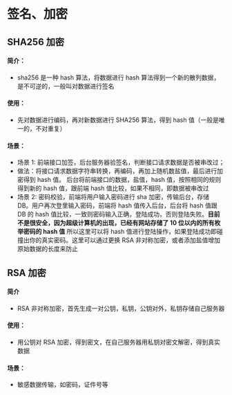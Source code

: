 # 签名、加密

## SHA256 加密

#### 简介：

- sha256 是一种 hash 算法，将数据进行 hash 算法得到一个新的散列数据，是不可逆的，一般叫对数据进行签名

#### 使用：

- 先对数据进行编码，再对新数据进行 SHA256 算法，得到 hash 值（一般是唯一的，不对重复）

#### 场景：

- 场景 1: 前端接口加签，后台服务器验签名，判断接口请求数据是否被串改过；
- 做法：将接口请求数据字符串转换，再编码，再加上随机数盐值，最后进行加密得到 hash 值。 后台将前端接口的数据，盐值，hash 值，按照相同的规则得到新的 hash 值，跟前端 hash 值比较，如果不相同，即数据被串改过
- 场景 2: 密码校验，前端将用户输入密码进行 sha 加密，传输后台，存储 DB。用户再次登里输入密码，前端将 hash 值传入后台，后台将 hash 值跟 DB 的 hash 值比较，一致则密码输入正确，登陆成功，否则登陆失败。**目前不是很安全，因为超级计算机的出现，已经有网站存储了 10 位以内的所有枚举密码的 hash 值** 所以这里可以将 hash 值进行登陆操作，如果登陆成功即碰撞出你的真实密码。这里可以通过更换 RSA 非对称加密，或者添加盐值增加原始数据的长度来防止

## RSA 加密

#### 简介

- RSA 非对称加密，首先生成一对公钥，私钥，公钥对外，私钥存储自己服务器

#### 使用：

- 用公钥对 RSA 加密，得到密文，在自己服务器用私钥对密文解密，得到真实数据

#### 场景：

- 敏感数据传输，如密码，证件号等
